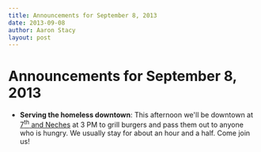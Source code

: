 ```yaml
---
title: Announcements for September 8, 2013
date: 2013-09-08
author: Aaron Stacy
layout: post
---
```


# Announcements for September 8, 2013

 - **Serving the homeless downtown**: This afternoon we'll be downtown at
   [7<sup>th</sup> and Neches][lot] at 3 PM to grill burgers and pass them out
   to anyone who is hungry. We usually stay for about an hour and a half. Come
   join us!

[lot]: https://www.google.com/maps/preview#!q=415+E+7th+St%2C+Austin%2C+TX+78701&data=!1m4!1m3!1d3136!2d-97.738289!3d30.267541!4m10!1m9!4m8!1m3!1d787!2d-97.7383927!3d30.2672738!3m2!1i1278!2i702!4f13.1
